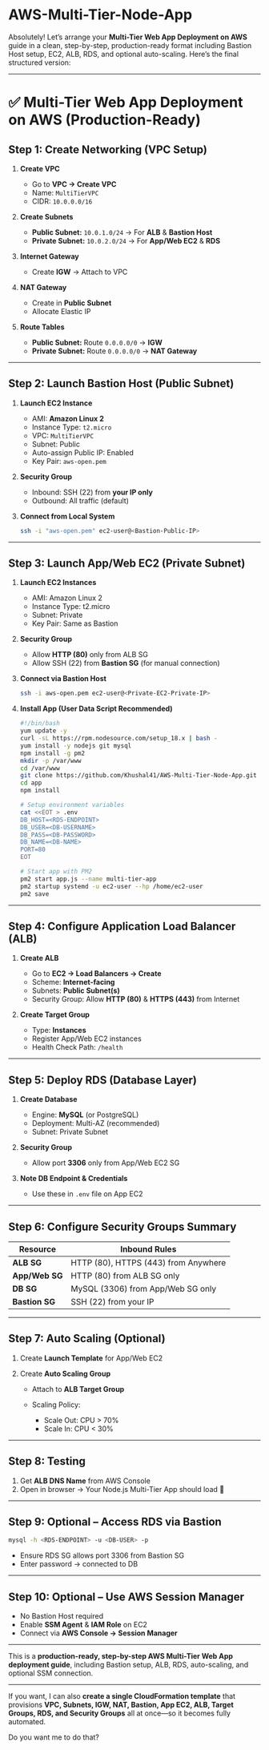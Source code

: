 # AWS-Multi-Tier-Node-App

Absolutely! Let’s arrange your **Multi-Tier Web App Deployment on AWS** guide in a clean, step-by-step, production-ready format including Bastion Host setup, EC2, ALB, RDS, and optional auto-scaling. Here’s the final structured version:

---

# ✅ Multi-Tier Web App Deployment on AWS (Production-Ready)

## **Step 1: Create Networking (VPC Setup)**

1. **Create VPC**

   * Go to **VPC → Create VPC**
   * Name: `MultiTierVPC`
   * CIDR: `10.0.0.0/16`

2. **Create Subnets**

   * **Public Subnet:** `10.0.1.0/24` → For **ALB** & **Bastion Host**
   * **Private Subnet:** `10.0.2.0/24` → For **App/Web EC2** & **RDS**

3. **Internet Gateway**

   * Create **IGW** → Attach to VPC

4. **NAT Gateway**

   * Create in **Public Subnet**
   * Allocate Elastic IP

5. **Route Tables**

   * **Public Subnet:** Route `0.0.0.0/0` → **IGW**
   * **Private Subnet:** Route `0.0.0.0/0` → **NAT Gateway**

---

## **Step 2: Launch Bastion Host (Public Subnet)**

1. **Launch EC2 Instance**

   * AMI: **Amazon Linux 2**
   * Instance Type: `t2.micro`
   * VPC: `MultiTierVPC`
   * Subnet: Public
   * Auto-assign Public IP: Enabled
   * Key Pair: `aws-open.pem`

2. **Security Group**

   * Inbound: SSH (22) from **your IP only**
   * Outbound: All traffic (default)

3. **Connect from Local System**

   ```bash
   ssh -i "aws-open.pem" ec2-user@<Bastion-Public-IP>
   ```

---

## **Step 3: Launch App/Web EC2 (Private Subnet)**

1. **Launch EC2 Instances**

   * AMI: Amazon Linux 2
   * Instance Type: t2.micro
   * Subnet: Private
   * Key Pair: Same as Bastion

2. **Security Group**

   * Allow **HTTP (80)** only from ALB SG
   * Allow SSH (22) from **Bastion SG** (for manual connection)

3. **Connect via Bastion Host**

   ```bash
   ssh -i aws-open.pem ec2-user@<Private-EC2-Private-IP>
   ```

4. **Install App (User Data Script Recommended)**

   ```bash
   #!/bin/bash
   yum update -y
   curl -sL https://rpm.nodesource.com/setup_18.x | bash -
   yum install -y nodejs git mysql
   npm install -g pm2
   mkdir -p /var/www
   cd /var/www
   git clone https://github.com/Khushal41/AWS-Multi-Tier-Node-App.git app
   cd app
   npm install

   # Setup environment variables
   cat <<EOT > .env
   DB_HOST=<RDS-ENDPOINT>
   DB_USER=<DB-USERNAME>
   DB_PASS=<DB-PASSWORD>
   DB_NAME=<DB-NAME>
   PORT=80
   EOT

   # Start app with PM2
   pm2 start app.js --name multi-tier-app
   pm2 startup systemd -u ec2-user --hp /home/ec2-user
   pm2 save
   ```

---

## **Step 4: Configure Application Load Balancer (ALB)**

1. **Create ALB**

   * Go to **EC2 → Load Balancers → Create**
   * Scheme: **Internet-facing**
   * Subnets: **Public Subnet(s)**
   * Security Group: Allow **HTTP (80)** & **HTTPS (443)** from Internet

2. **Create Target Group**

   * Type: **Instances**
   * Register App/Web EC2 instances
   * Health Check Path: `/health`

---

## **Step 5: Deploy RDS (Database Layer)**

1. **Create Database**

   * Engine: **MySQL** (or PostgreSQL)
   * Deployment: Multi-AZ (recommended)
   * Subnet: Private Subnet

2. **Security Group**

   * Allow port **3306** only from App/Web EC2 SG

3. **Note DB Endpoint & Credentials**

   * Use these in `.env` file on App EC2

---

## **Step 6: Configure Security Groups Summary**

| Resource       | Inbound Rules                        |
| -------------- | ------------------------------------ |
| **ALB SG**     | HTTP (80), HTTPS (443) from Anywhere |
| **App/Web SG** | HTTP (80) from ALB SG only           |
| **DB SG**      | MySQL (3306) from App/Web SG only    |
| **Bastion SG** | SSH (22) from your IP                |

---

## **Step 7: Auto Scaling (Optional)**

1. Create **Launch Template** for App/Web EC2
2. Create **Auto Scaling Group**

   * Attach to **ALB Target Group**
   * Scaling Policy:

     * Scale Out: CPU > 70%
     * Scale In: CPU < 30%

---

## **Step 8: Testing**

1. Get **ALB DNS Name** from AWS Console
2. Open in browser → Your Node.js Multi-Tier App should load 🎉

---

## **Step 9: Optional – Access RDS via Bastion**

```bash
mysql -h <RDS-ENDPOINT> -u <DB-USER> -p
```

* Ensure RDS SG allows port 3306 from Bastion SG
* Enter password → connected to DB

---

## **Step 10: Optional – Use AWS Session Manager**

* No Bastion Host required
* Enable **SSM Agent** & **IAM Role** on EC2
* Connect via **AWS Console → Session Manager**

---

This is a **production-ready, step-by-step AWS Multi-Tier Web App deployment guide**, including Bastion setup, ALB, RDS, auto-scaling, and optional SSM connection.

---

If you want, I can also **create a single CloudFormation template** that provisions **VPC, Subnets, IGW, NAT, Bastion, App EC2, ALB, Target Groups, RDS, and Security Groups** all at once—so it becomes fully automated.

Do you want me to do that?

